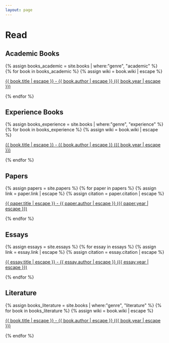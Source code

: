 ```yaml
---
layout: page
---
```

# Read

## Academic Books

{% assign books_academic = site.books | where:"genre", "academic" %}
{% for book in books_academic %}
{% assign wiki = book.wiki | escape %}
<p>
<a href="{{ wiki }}" >
{{ book.title | escape }} - {{ book.author | escape }} ({{ book.year | escape }})
</a>
</p>
{% endfor %}

## Experience Books

{% assign books_experience = site.books | where:"genre", "experience" %}
{% for book in books_experience %}
{% assign wiki = book.wiki | escape %}
<p>
<a href="{{ wiki }}" >
{{ book.title | escape }} - {{ book.author | escape }} ({{ book.year | escape }})
</a>
</p>
{% endfor %}

## Papers

{% assign papers = site.papers %}
{% for paper in papers %}
{% assign link = paper.link | escape %}
{% assign citation = paper.citation | escape %}
<p>
<a href="{{ link }}" title="{{ citation }}">
{{ paper.title | escape }} - {{ paper.author | escape }} ({{ paper.year | escape }})
</a>
</p>
{% endfor %}

## Essays

{% assign essays = site.essays %}
{% for essay in essays %}
{% assign link = essay.link | escape %}
{% assign citation = essay.citation | escape %}
<p>
<a href="{{ link }}" title="{{ citation }}">
{{ essay.title | escape }} - {{ essay.author | escape }} ({{ essay.year | escape }})
</a>
</p>
{% endfor %}


## Literature

{% assign books_literature = site.books | where:"genre", "literature" %}
{% for book in books_literature %}
{% assign wiki = book.wiki | escape %}
<p>
<a href="{{ wiki }}" >
{{ book.title | escape }} - {{ book.author | escape }} ({{ book.year | escape }})
</a>
</p>
{% endfor %}

